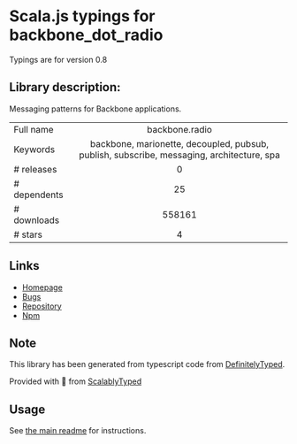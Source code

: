 
# Scala.js typings for backbone_dot_radio

Typings are for version 0.8

## Library description:
Messaging patterns for Backbone applications.

|                    |                 |
| ------------------ | :-------------: |
| Full name          | backbone.radio |
| Keywords           | backbone, marionette, decoupled, pubsub, publish, subscribe, messaging, architecture, spa |
| # releases         | 0 |
| # dependents       | 25 |
| # downloads        | 558161 |
| # stars            | 4 |

## Links
- [Homepage](https://github.com/marionettejs/backbone.radio)
- [Bugs](https://github.com/marionettejs/backbone.radio/issues)
- [Repository](https://github.com/marionettejs/backbone.radio)
- [Npm](https://www.npmjs.com/package/backbone.radio)
    


## Note
This library has been generated from typescript code from [DefinitelyTyped](https://definitelytyped.org).

Provided with :purple_heart: from [ScalablyTyped](https://github.com/oyvindberg/ScalablyTyped)

## Usage
See [the main readme](../../readme.md) for instructions.


